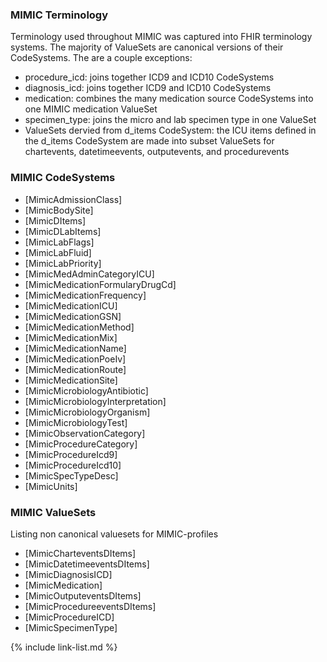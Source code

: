 ### MIMIC Terminology
Terminology used throughout MIMIC was captured into FHIR terminology systems. The majority of ValueSets are canonical versions of their CodeSystems. The are a couple exceptions:
- procedure_icd: joins together ICD9 and ICD10 CodeSystems
- diagnosis_icd: joins together ICD9 and ICD10 CodeSystems
- medication: combines the many medication source CodeSystems into one MIMIC medication ValueSet
- specimen_type: joins the micro and lab specimen type in one ValueSet
- ValueSets dervied from d_items CodeSystem: the ICU items defined in the d_items CodeSystem are made into subset ValueSets for chartevents, datetimeevents, outputevents, and procedurevents

### MIMIC CodeSystems
- [MimicAdmissionClass]
- [MimicBodySite]
- [MimicDItems]
- [MimicDLabItems]
- [MimicLabFlags]
- [MimicLabFluid]
- [MimicLabPriority]
- [MimicMedAdminCategoryICU]
- [MimicMedicationFormularyDrugCd]
- [MimicMedicationFrequency]
- [MimicMedicationICU]
- [MimicMedicationGSN]
- [MimicMedicationMethod]
- [MimicMedicationMix]
- [MimicMedicationName]
- [MimicMedicationPoeIv]
- [MimicMedicationRoute]
- [MimicMedicationSite]
- [MimicMicrobiologyAntibiotic]
- [MimicMicrobiologyInterpretation]
- [MimicMicrobiologyOrganism]
- [MimicMicrobiologyTest]
- [MimicObservationCategory]
- [MimicProcedureCategory]
- [MimicProcedureIcd9]
- [MimicProcedureIcd10]
- [MimicSpecTypeDesc]
- [MimicUnits]


### MIMIC ValueSets
Listing non canonical valuesets for MIMIC-profiles
- [MimicCharteventsDItems]
- [MimicDatetimeeventsDItems]
- [MimicDiagnosisICD]
- [MimicMedication]
- [MimicOutputeventsDItems]
- [MimicProcedureeventsDItems]
- [MimicProcedureICD]
- [MimicSpecimenType]


{% include link-list.md %}
